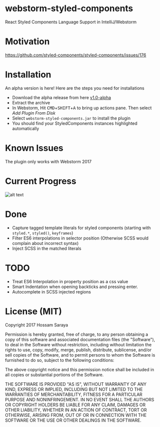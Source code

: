 # webstorm-styled-components
React Styled Components Language Support in IntelliJ/Webstorm

# Motivation
https://github.com/styled-components/styled-components/issues/176

# Installation
An alpha version is here! Here are the steps you need for installations
- Download the alpha release from here [v1.0-alpha](https://github.com/styled-components/webstorm-styled-components/archive/v1.0-alpha.zip)
- Extract the archive
- In Webstorm, Hit <kbd>CMD</kbd>+<kbd>SHIFT</kbd>+<kbd>A</kbd> to bring up actions pane. Then select *Add Plugin From Disk*
- Select `webstorm-styled-components.jar` to install the plugin
- You should find your StyledComponents instances highlighted automatically

# Known Issues
The plugin only works with Webstorm 2017

# Current Progress
![alt text](https://d26dzxoao6i3hh.cloudfront.net/items/1Z0q2R2Y3F0b0H091436/Image%202017-08-30%20at%204.23.48%20PM.png?v=589202df)

# Done
- Capture tagged template literals for styled components (starting with `styled.*`, `styled()`, `keyframes`)
- Filter ES6 interpolations in selector position (Otherwise SCSS would complain about incorrect syntax)
- Inject SCSS in the matched literals

# TODO
- Treat ES6 Interpolation in property position as a css value
- Smart Indentation when opening backticks and pressing enter.
- Autocomplete in SCSS injected regions

# License (MIT)
Copyright 2017 Hossam Saraya

Permission is hereby granted, free of charge, to any person obtaining a copy of this software and associated documentation files (the "Software"), to deal in the Software without restriction, including without limitation the rights to use, copy, modify, merge, publish, distribute, sublicense, and/or sell copies of the Software, and to permit persons to whom the Software is furnished to do so, subject to the following conditions:

The above copyright notice and this permission notice shall be included in all copies or substantial portions of the Software.

THE SOFTWARE IS PROVIDED "AS IS", WITHOUT WARRANTY OF ANY KIND, EXPRESS OR IMPLIED, INCLUDING BUT NOT LIMITED TO THE WARRANTIES OF MERCHANTABILITY, FITNESS FOR A PARTICULAR PURPOSE AND NONINFRINGEMENT. IN NO EVENT SHALL THE AUTHORS OR COPYRIGHT HOLDERS BE LIABLE FOR ANY CLAIM, DAMAGES OR OTHER LIABILITY, WHETHER IN AN ACTION OF CONTRACT, TORT OR OTHERWISE, ARISING FROM, OUT OF OR IN CONNECTION WITH THE SOFTWARE OR THE USE OR OTHER DEALINGS IN THE SOFTWARE.

